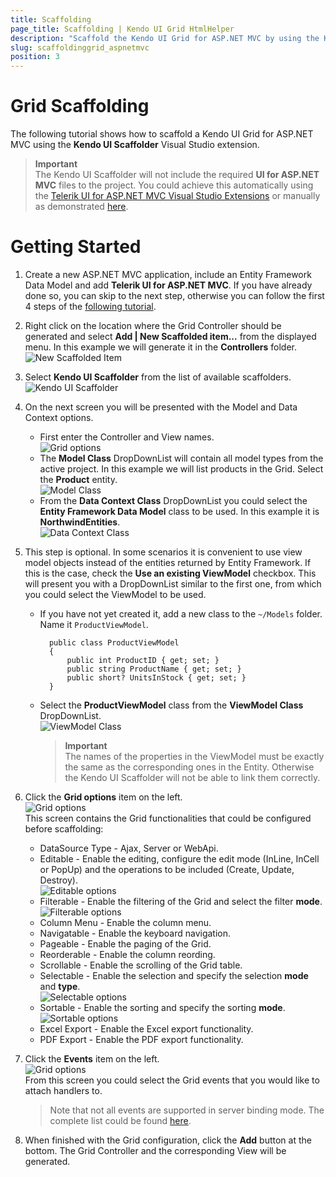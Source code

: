 ```yaml
---
title: Scaffolding
page_title: Scaffolding | Kendo UI Grid HtmlHelper
description: "Scaffold the Kendo UI Grid for ASP.NET MVC by using the Kendo UI Scaffolder extension for Visual Studio."
slug: scaffoldinggrid_aspnetmvc
position: 3
---
```


# Grid Scaffolding

The following tutorial shows how to scaffold a Kendo UI Grid for ASP.NET MVC using the **Kendo UI Scaffolder** Visual Studio extension.

> **Important**  
> The Kendo UI Scaffolder will not include the required **UI for ASP.NET MVC** files to the project. You could achieve this automatically using the [Telerik UI for ASP.NET MVC Visual Studio Extensions](/aspnet-mvc/vs-integration/introduction) or manually as demonstrated [here](/aspnet-mvc/asp-net-mvc-5).

# Getting Started

1.  Create a new ASP.NET MVC application, include an Entity Framework Data Model and add **Telerik UI for ASP.NET MVC**. If you have already done so, you can skip to the next step, otherwise you can follow the first 4 steps of the [following tutorial](/aspnet-mvc/helpers/grid/overview#getting-started).

2.  Right click on the location where the Grid Controller should be generated and select **Add | New Scaffolded item...** from the displayed menu. In this example we will generate it in the **Controllers** folder.
![New Scaffolded Item](/aspnet-mvc/images/scaffolding/new_scaffolded_item.png)

3.  Select **Kendo UI Scaffolder** from the list of available scaffolders.
![Kendo UI Scaffolder](/aspnet-mvc/images/scaffolding/kendo_ui_scaffolder.png)

4.  On the next screen you will be presented with the Model and Data Context options.
    - First enter the Controller and View names.  
![Grid options](/aspnet-mvc/helpers/grid/images/scaffolding/kendo_ui_grid1.png)
    - The **Model Class** DropDownList will contain all model types from the active project. In this example we will list products in the Grid. Select the **Product** entity.  
![Model Class](/aspnet-mvc/helpers/grid/images/scaffolding/model_class.png)
    - From the **Data Context Class** DropDownList you could select the **Entity Framework Data Model** class to be used. In this example it is **NorthwindEntities**.  
![Data Context Class](/aspnet-mvc/helpers/grid/images/scaffolding/data_context_class.png)

5. This step is optional. In some scenarios it is convenient to use view model objects instead of the entities returned by Entity Framework. If this is the case, check the **Use an existing ViewModel** checkbox. This will present you with a DropDownList similar to the first one, from which you could select the ViewModel to be used.
    - If you have not yet created it, add a new class to the `~/Models` folder. Name it `ProductViewModel`.

	        public class ProductViewModel
	        {
	            public int ProductID { get; set; }
	            public string ProductName { get; set; }
	            public short? UnitsInStock { get; set; }
	        }
    - Select the **ProductViewModel** class from the **ViewModel Class** DropDownList.  
    ![ViewModel Class](/aspnet-mvc/helpers/grid/images/scaffolding/view_model_class.png)

		> **Important**  
        > The names of the properties in the ViewModel must be exactly the same as the corresponding ones in the Entity. Otherwise the Kendo UI Scaffolder will not be able to link them correctly.

6. Click the **Grid options** item on the left.  
![Grid options](/aspnet-mvc/helpers/grid/images/scaffolding/kendo_ui_grid2.png)  
This screen contains the Grid functionalities that could be configured before scaffolding:
    - DataSource Type - Ajax, Server or WebApi.
    - Editable - Enable the editing, configure the edit mode (InLine, InCell or PopUp) and the operations to be included (Create, Update, Destroy).  
![Editable options](/aspnet-mvc/helpers/grid/images/scaffolding/editable.png)  
    - Filterable - Enable the filtering of the Grid and select the filter **mode**.  
![Filterable options](/aspnet-mvc/helpers/grid/images/scaffolding/filterable.png)  
    - Column Menu - Enable the column menu.
    - Navigatable - Enable the keyboard navigation.
    - Pageable - Enable the paging of the Grid.
    - Reorderable - Enable the column reording.
    - Scrollable - Enable the scrolling of the Grid table.
    - Selectable - Enable the selection and specify the selection **mode** and **type**.  
![Selectable options](/aspnet-mvc/helpers/grid/images/scaffolding/selectable.png)  
    - Sortable - Enable the sorting and specify the sorting **mode**.  
![Sortable options](/aspnet-mvc/helpers/grid/images/scaffolding/sortable.png)  
    - Excel Export - Enable the Excel export functionality.
    - PDF Export - Enable the PDF export functionality.

7. Click the **Events** item on the left.  
![Grid options](/aspnet-mvc/helpers/grid/images/scaffolding/kendo_ui_grid3.png)  
From this screen you could select the Grid events that you would like to attach handlers to.

	> Note that not all events are supported in server binding mode. The complete list could be found [here](/aspnet-mvc/helpers/grid/server-binding#client-side-events-and-server-binding).

8. When finished with the Grid configuration, click the **Add** button at the bottom. The Grid Controller and the corresponding View will be generated.
